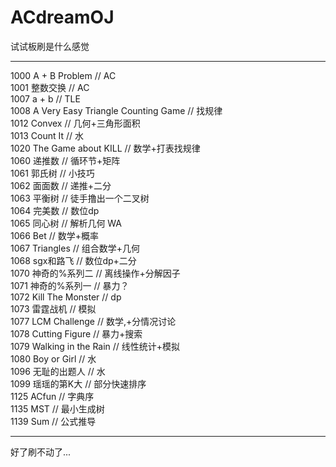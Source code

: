 ﻿ACdreamOJ
=========

试试板刷是什么感觉  
  
--------------
1000 A + B Problem // AC  
1001 整数交换 // AC  
1007 a + b // TLE  
1008 A Very Easy Triangle Counting Game // 找规律  
1012 Convex // 几何+三角形面积  
1013 Count It // 水  
1020 The Game about KILL // 数学+打表找规律  
1060 递推数 // 循环节+矩阵  
1061 郭氏树 // 小技巧  
1062 面面数 // 递推+二分  
1063 平衡树 // 徒手撸出一个二叉树  
1064 完美数 // 数位dp  
1065 同心树 // 解析几何 WA  
1066 Bet // 数学+概率  
1067 Triangles // 组合数学+几何  
1068 sgx和路飞 // 数位dp+二分  
1070 神奇的%系列二 // 离线操作+分解因子  
1071 神奇的%系列一 // 暴力？  
1072 Kill The Monster // dp  
1073 雷霆战机 // 模拟  
1077 LCM Challenge // 数学,+分情况讨论  
1078 Cutting Figure // 暴力+搜索  
1079 Walking in the Rain // 线性统计+模拟  
1080 Boy or Girl // 水  
1096 无耻的出题人 // 水  
1099 瑶瑶的第K大 // 部分快速排序  
1125 ACfun // 字典序    
1135 MST // 最小生成树  
1139 Sum // 公式推导

      
--------------------
好了刷不动了...

